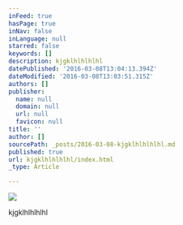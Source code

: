 ```yaml
---
inFeed: true
hasPage: true
inNav: false
inLanguage: null
starred: false
keywords: []
description: kjgklhlhlhlhl
datePublished: '2016-03-08T13:04:13.394Z'
dateModified: '2016-03-08T13:03:51.315Z'
authors: []
publisher:
  name: null
  domain: null
  url: null
  favicon: null
title: ''
author: []
sourcePath: _posts/2016-03-08-kjgklhlhlhlhl.md
published: true
url: kjgklhlhlhlhl/index.html
_type: Article

---
```

![](https://the-grid-user-content.s3-us-west-2.amazonaws.com/212256f9-92df-4fb4-9019-71043c23ece1.png)

kjgklhlhlhlhl